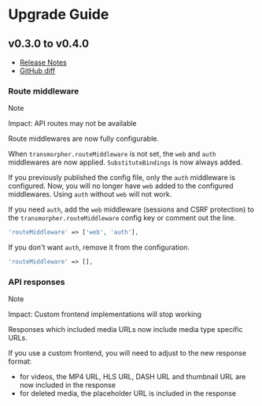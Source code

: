 # Upgrade Guide

## v0.3.0 to v0.4.0

- [Release Notes](CHANGELOG.md#v040)
- [GitHub diff](https://github.com/cybex-gmbh/laravel-transmorpher-client/compare/v0.3.0...v0.4.0)

### Route middleware

> [!NOTE]
> Impact: API routes may not be available

Route middlewares are now fully configurable.

When `transmorpher.routeMiddleware` is not set, the `web` and `auth` middlewares are now applied. `SubstituteBindings` is now always added.

If you previously published the config file, only the `auth` middleware is configured.
Now, you will no longer have `web` added to the configured middlewares.
Using `auth` without `web` will not work.

If you need `auth`, add the `web` middleware (sessions and CSRF protection) to the `transmorpher.routeMiddleware` config key or comment out the line.

```php
'routeMiddleware' => ['web', 'auth'],
```

If you don't want `auth`, remove it from the configuration.

```php
'routeMiddleware' => [],
```

### API responses

> [!NOTE]
> Impact: Custom frontend implementations will stop working

Responses which included media URLs now include media type specific URLs.

If you use a custom frontend, you will need to adjust to the new response format:

- for videos, the MP4 URL, HLS URL, DASH URL and thumbnail URL are now included in the response
- for deleted media, the placeholder URL is included in the response
